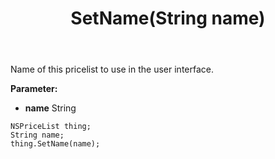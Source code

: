 ﻿---
uid: crmscript_ref_NSPriceList_SetName
title: SetName(String name)
intellisense: NSPriceList.SetName
keywords: NSPriceList, GetName
so.topic: reference
---

Name of this pricelist to use in the user interface.

**Parameter:** 
 - **name** String

```crmscript
NSPriceList thing;
String name;
thing.SetName(name);
```

